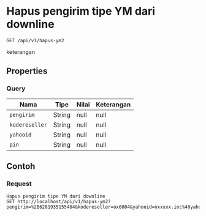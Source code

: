 # Hapus pengirim tipe YM dari downline
```http
GET /api/v1/hapus-ym2
```
keterangan
## Properties
### Query
Nama | Tipe | Nilai | Keterangan
--- | --- | --- | ---
<code>pengirim</code> | String | null | null
<code>kodereseller</code> | String | null | null
<code>yahooid</code> | String | null | null
<code>pin</code> | String | null | null

## Contoh

### Request
```http
Hapus pengirim tipe YM dari downline
GET http://localhost/api/v1/hapus-ym2?pengirim=%2B6281935155404&kodereseller=ox0004&yahooid=nxxxxx.inc%40yahoo.co.id&pin=1234
```
